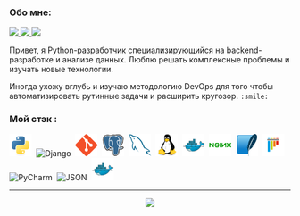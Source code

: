 ### Обо мне:

<a href="https://t.me/kireev20000">
<img src="https://img.shields.io/badge/Telegram-2CA5E0?style=for-the-badge&logo=telegram&logoColor=white"><img>
</a>
<a href="mailto:kireev20000@yandex.ru">
<img src="https://img.shields.io/badge/MAIL-D14836?style=for-the-badge&logo=gmail&logoColor=white"><img>
</a>
<a href="https://github.com/kireev20000?tab=repositories">
<img src="https://img.shields.io/badge/GitHub-100000?style=for-the-badge&logo=github&logoColor=white"><img>
</a>
<br>

   Привет, я Python-разработчик специализирующийся на backend-разработке и анализе данных.  Люблю решать комплексные проблемы и изучать новые технологии.

Иногда ухожу вглубь и изучаю методологию DevOps для того чтобы автоматизировать рутинные задачи и расширить кругозор.  `:smile:`
 


### Мой стэк :

<div>
  <img src="https://github.com/devicons/devicon/blob/master/icons/python/python-original.svg" title="Python" alt="Python" width="40" height="40"/>&nbsp;
  <img src="https://www.svgrepo.com/show/353656/django.svg" title="Django" alt="Django" width="40" height="40"/>&nbsp;
  <img src="https://github.com/devicons/devicon/blob/master/icons/git/git-original.svg" title="Git" alt="Git" width="40" height="40"/>&nbsp;
  <img src="https://github.com/devicons/devicon/blob/master/icons/postgresql/postgresql-original.svg" title="PostgreSQL" alt="PostgreSQL" width="40" height="40"/>&nbsp;
  <img src="https://github.com/devicons/devicon/blob/master/icons/mysql/mysql-original.svg" title="MySQL" alt="MySQL" width="40" height="40"/>&nbsp;
  <img src="https://github.com/devicons/devicon/blob/master/icons/linux/linux-original.svg" title="Linux" alt="Linux" width="40" height="40"/>&nbsp;
  <img src="https://github.com/devicons/devicon/blob/master/icons/docker/docker-original.svg" title="Docker" alt="Docker" width="40" height="40"/>&nbsp;
  <img src="https://github.com/devicons/devicon/blob/master/icons/nginx/nginx-original.svg" title="Nginx" alt="Nginx" width="40" height="40"/>&nbsp;
  <img src="https://github.com/devicons/devicon/blob/master/icons/sqlite/sqlite-original.svg" title="SQLite" alt="SQLite" width="40" height="40"/>&nbsp;
  <img src="https://github.com/devicons/devicon/blob/master/icons/pytest/pytest-original.svg" title="pytest" alt="pytest" width="40" height="40"/>&nbsp;
  <img src="https://upload.wikimedia.org/wikipedia/commons/1/1d/PyCharm_Icon.svg" title="PyCharm" alt="PyCharm" width="40" height="40"/>&nbsp;
  <img src="https://www.svgrepo.com/show/14508/json-file.svg" title="JSON" alt="JSON" width="40" height="40"/>&nbsp;
  <img src="https://github.com/devicons/devicon/blob/master/icons/docker/docker-original.svg" title="Docker Compose" alt="Docker Compose" width="40" height="40"/>&nbsp;
</div>  

---
<p align="center">
  <img src="http://github-profile-summary-cards.vercel.app/api/cards/profile-details?username=kireev20000&theme=discord_old_blurple"/>
</p>
